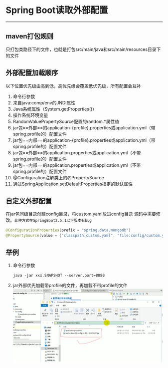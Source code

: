 # Spring Boot读取外部配置

---

## maven打包规则
只打包类路径下的文件，也就是打包src/main/java和src/main/resources目录下的文件

## 外部配置加载顺序
以下位置优先级由高到低，高优先级会覆盖低优先级，所有配置会互补
1. 命令行参数
2. 来自java:comp/env的JNDI属性
3. Java系统属性（System.getProperties()）
4. 操作系统环境变量
5. RandomValuePropertySource配置的random.*属性值
6. jar包==外部==的application-{profile}.properties或application.yml（带spring.profile的）配置文件
7. jar包==内部==的application-{profile}.properties或application.yml（带spring.profile的）配置文件
8. jar包==外部==的application.properties或application.yml（不带spring.profile的）配置文件
9. jar包==内部==的application.properties或application.yml（不带spring.profile的）配置文件
10. @Configuration注解类上的@PropertySource
11. 通过SpringApplication.setDefaultProperties指定的默认属性

##  自定义外部配置
在jar包同级目录创建config目录，将custom.yaml放进config目录
源码中需要修改。`此种方式在SpringBoot2.5.1以下版本有bug`
```java
@ConfigurationProperties(prefix = "spring.data.mongodb")
@PropertySource(value = {"classpath:custom.yaml", "file:config/custom.yaml"}, factory = YamlPropertySourceFactory.class ,ignoreResourceNotFound = false)
```

## 举例

1. 命令行参数
    ```shell
    java -jar xxx.SNAPSHOT --server.port=8080
    ```
2. jar外部优先加载带profile的文件，再加载不带profile的文件
![](image/2022-07-25-09-17-36.png)